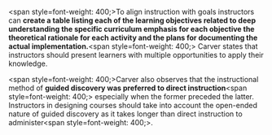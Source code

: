 <span style=font-weight: 400;>To align instruction with goals instructors can </span>**create a table listing each of the learning objectives related to deep understanding the specific curriculum emphasis for each objective the theoretical rationale for each activity and the plans for documenting the actual implementation.**<span style=font-weight: 400;> Carver states that instructors should present learners with multiple opportunities to apply their knowledge.</span>

<span style=font-weight: 400;>Carver also observes that the instructional method of </span>**guided discovery was preferred to direct instruction**<span style=font-weight: 400;> especially when the former preceded the latter. Instructors in designing courses should take into account the open-ended nature of guided discovery as it takes longer than direct instruction to administer</span><span style=font-weight: 400;>.</span>